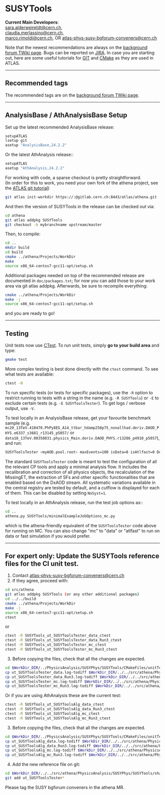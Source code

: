 SUSYTools
====================================
**Current Main Developers**:   
sara.alderweireldt@cern.ch,  
claudia.merlassino@cern.ch,  
marco.rimoldi@cern.ch,
OR atlas-phys-susy-bgforum-conveners@cern.ch    
  
Note that the newest recommendations are always on the [background forum TWiki page](https://twiki.cern.ch/twiki/bin/viewauth/AtlasProtected/BackgroundStudies).  Bugs can be reported on [JIRA](https://its.cern.ch/jira/projects/ATLSUSYBGF).  In case you are starting out, here are some useful tutorials for [GIT](https://twiki.cern.ch/twiki/bin/view/AtlasComputing/GitTutorial) and [CMake](https://twiki.cern.ch/twiki/bin/view/AtlasComputing/CMakeTestProjectInstructions) as they are used in ATLAS.

------------------------------------
Recommended tags
------------------------------------

The recommended tags are on the [background forum TWiki page](https://twiki.cern.ch/twiki/bin/viewauth/AtlasProtected/BackgroundStudies).

------------------------------------
AnalysisBase / AthAnalysisBase Setup
------------------------------------
Set up the latest recommended AnalysisBase release:
```bash
setupATLAS
lsetup git
asetup "AnalysisBase,24.2.2"
```

Or the latest AthAnalysis release::

```bash
setupATLAS
asetup "AthAnalysis,24.2.2"
```
  
For working with code, a sparse checkout is pretty straightforward.  
(In order for this to work, you need your own fork of the athena project, see the [ATLAS git tutorial](https://atlassoftwaredocs.web.cern.ch/gittutorial/gitlab-fork/))  

```bash
git atlas init-workdir https://:@gitlab.cern.ch:8443/atlas/athena.git
```

And then the version of SUSYTools in the release can be checked out via:  
```bash
cd athena
git atlas addpkg SUSYTools
git checkout -b mybranchname upstream/master
```

Then, to compile:  
```bash
cd ..
mkdir build
cd build
cmake ../athena/Projects/WorkDir
make
source x86_64-centos7-gcc11-opt/setup.sh
```

Additional packages needed on top of the recommended release are documented in `doc/packages.txt`; for now you can add those to your work area via git atlas addpkg.  Afterwards, be sure to recompile everything:  
```bash   
cmake ../athena/Projects/WorkDir
make -j
source x86_64-centos7-gcc11-opt/setup.sh
```

and you are ready to go!

------------------------------------
Testing
------------------------------------
Unit tests now use [CTest](https://cmake.org/Wiki/CMake/Testing_With_CTest).  To run unit tests, simply **go to your build area** and type:

```bash
gmake test
```

More complex testing is best done directly with the `ctest` command.  To see what tests are available:  
```bash
ctest -N
```

To run specific tests (or tests for specific packages), use the `-R` option to restrict running to tests with a string in the name (e.g. `-R SUSYTools`) or `-E` to exclude certain tests (e.g. `-E SUSYToolsTester`).  To get logs / verbose output, use `-V`.

To test locally in an AnalysisBase release, get your favourite benchmark sample (e.g. `mc20_13TeV.410470.PhPy8EG_A14_ttbar_hdamp258p75_nonallhad.deriv.DAOD_PHYS.e6337_s3681_r13145_p5057/` or `data18_13TeV.00358031.physics_Main.deriv.DAOD_PHYS.r13286_p4910_p5057`), and run:

```bash
SUSYToolsTester <myAOD.pool.root> maxEvents=100 isData=0 isAtlfast=0 Debug=0 NoSyst=0 2>&1 | tee log
```

The standard `SUSYToolsTester` code is meant to test the configuration of all the relevant CP tools and apply a minimal analysis flow. It includes the recalibration and correction of all physics objects, the recalculation of the MissingET, the extraction of SFs and other specific functionalities that are enabled based on the DxAOD stream. All systematic variations available in the central registry are tested by default, and a cutflow is displayed for each of them. This can be disabled by setting `NoSyst=1`.

To test locally in an AthAnalysis release, run the test job options as::

```bash
cd ..
athena.py SUSYTools/minimalExampleJobOptions_mc.py
```

which is the athena-friendly equivalent of the `SUSYToolsTester` code above for running on MC.  You can also change "mc" to "data" or "atlfast" to run on data or fast simulation if you would prefer.

------------------------------------------------------------------------
For expert only: Update the SUSYTools reference files for the CI unit test.
------------------------------------------------------------------------

1) Contact atlas-phys-susy-bgforum-conveners@cern.ch
2) If they agree, proceed with:
```bash
cd src/athena
git atlas addpkg SUSYTools (or any other additional packages)
cd ../../build
cmake ../athena/Projects/WorkDir
make -j
source x86_64-centos7-gcc11-opt/setup.sh
ctest 
```
or
```bash
ctest -R SUSYTools_ut_SUSYToolsTester_data_ctest
ctest -R SUSYTools_ut_SUSYToolsTester_data_Run3_ctest
ctest -R SUSYTools_ut_SUSYToolsTester_mc_ctest
ctest -R SUSYTools_ut_SUSYToolsTester_mc_Run3_ctest
```
3) Before copying the files, check that all the changes are expected.
```bash
cd $WorkDir_DIR/../PhysicsAnalysis/SUSYPhys/SUSYTools/CMakeFiles/unitTestRun/
cp ut_SUSYToolsTester_data.log-todiff $WorkDir_DIR/../../src/athena/PhysicsAnalysis/SUSYPhys/SUSYTools/share/ut_SUSYToolsTester_data.ref
cp ut_SUSYToolsTester_data_Run3.log-todiff $WorkDir_DIR/../../src/athena/PhysicsAnalysis/SUSYPhys/SUSYTools/share/ut_SUSYToolsTester_data_Run3.ref
cp ut_SUSYToolsTester_mc.log-todiff $WorkDir_DIR/../../src/athena/PhysicsAnalysis/SUSYPhys/SUSYTools/share/ut_SUSYToolsTester_mc.ref
cp ut_SUSYToolsTester_mc_Run3.log-todiff $WorkDir_DIR/../../src/athena/PhysicsAnalysis/SUSYPhys/SUSYTools/share/ut_SUSYToolsTester_mc_Run3.ref
```
Or if you are using AthAnalysis these are the current test:
```bash
ctest -R SUSYTools_ut_SUSYToolsAlg_data_ctest
ctest -R SUSYTools_ut_SUSYToolsAlg_data_Run3_ctest
ctest -R SUSYTools_ut_SUSYToolsAlg_mc_ctest
ctest -R SUSYTools_ut_SUSYToolsAlg_mc_Run3_ctest
```
3) Before copying the files, check that all the changes are expected.
```bash
cd $WorkDir_DIR/../PhysicsAnalysis/SUSYPhys/SUSYTools/CMakeFiles/unitTestRun/
cp ut_SUSYToolsAlg_data.log-todiff $WorkDir_DIR/../../src/athena/PhysicsAnalysis/SUSYPhys/SUSYTools/share/ut_SUSYToolsAlg_data.ref
cp ut_SUSYToolsAlg_data_Run3.log-todiff $WorkDir_DIR/../../src/athena/PhysicsAnalysis/SUSYPhys/SUSYTools/share/ut_SUSYToolsAlg_data_Run3.ref
cp ut_SUSYToolsAlg_mc.log-todiff $WorkDir_DIR/../../src/athena/PhysicsAnalysis/SUSYPhys/SUSYTools/share/ut_SUSYToolsAlg_mc.ref
cp ut_SUSYToolsAlg_mc_Run3.log-todiff $WorkDir_DIR/../../src/athena/PhysicsAnalysis/SUSYPhys/SUSYTools/share/ut_SUSYToolsAlg_mc_Run3.ref
```
4) Add the new reference file on git:
```bash
cd $WorkDir_DIR/../../src/athena/PhysicsAnalysis/SUSYPhys/SUSYTools/share/
git add ut_SUSYToolsTester*
```
Please tag the SUSY bgforum conveners in the athena MR.